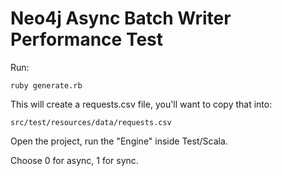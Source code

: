 Neo4j Async Batch Writer Performance Test
=========================================

Run:

	ruby generate.rb
	
This will create a requests.csv file, you'll want to copy that into:
	
	src/test/resources/data/requests.csv
	
Open the project, run the "Engine" inside Test/Scala.

Choose 0 for async, 1 for sync.